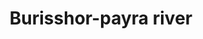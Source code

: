 ---
title: "Burisshor-payra river"
title_bn: "বুড়িশ্বর -পায়রা নদী"
description: "It express itself from kobai river,dumki upazilla,patuakhali zilla.The length of the river is 70 km.It falls in Bay of Bengal."
---